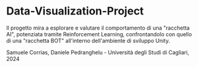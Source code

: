 # Data-Visualization-Project
Il progetto mira a esplorare e valutare il comportamento di una "racchetta AI", potenziata tramite Reinforcement Learning, confrontandolo con quello di una "racchetta BOT" all'interno dell'ambiente di sviluppo Unity.

Samuele Corrias, Daniele Pedranghelu - Università degli Studi di Cagliari, 2024
